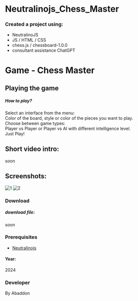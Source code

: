 # Neutralinojs_Chess_Master


### Created a project using:
+ NeutralinoJS 
+ JS / HTML / CSS
+ chess.js / chessboard-1.0.0
+ consultant assistance ChatGPT

# Game - Chess Master


## Playing the game
##### How to play? </br>
Select an interface from the menu:</br>
Color of the board, style or color of the pieces you want to play. </br>
Choose between game types:</br>
Player vs Player or Player vs AI with different intelligence level. </br>
Just Play!

## Short video intro:
soon

## Screenshots:
![1](https://github.com/user-attachments/assets/e2597f93-e82b-4c58-aed8-2e1c4a1749d6)
![2](https://github.com/user-attachments/assets/eaa1870a-c8da-485c-a65c-177bf958371f)



### Download
##### download file:
soon


### Prerequisites
- [Neutralinojs](https://neutralino.js.org)
#### Year:
2024

### Developer
By Abaddon

<br>


